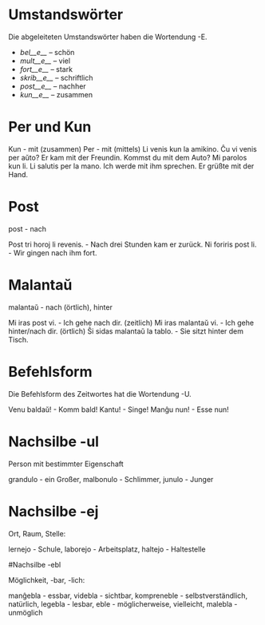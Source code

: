 # Umstandswörter

Die abgeleiteten Umstandswörter haben die Wortendung -E.

- *bel__e__*   – schön
- *mult__e__*  – viel
- *fort__e__*  – stark
- *skrib__e__* – schriftlich
- *post__e__*  – nachher
- *kun__e__*   – zusammen
 

# Per und Kun

Kun - mit (zusammen)	Per - mit (mittels)
Li venis kun la amikino.	Ĉu vi venis per aŭto?
Er kam mit der Freundin.	Kommst du mit dem Auto?
Mi parolos kun li.	Li salutis per la mano.
Ich werde mit ihm sprechen.	Er grüßte mit der Hand.
 

# Post

post - nach

Post tri horoj li revenis. - Nach drei Stunden kam er zurück.
Ni foriris post li. - Wir gingen nach ihm fort.

 

# Malantaŭ

malantaŭ - nach (örtlich), hinter

Mi iras post vi. - Ich gehe nach dir. (zeitlich)
Mi iras malantaŭ vi. - Ich gehe hinter/nach dir. (örtlich)
Ŝi sidas malantaŭ la tablo. - Sie sitzt hinter dem Tisch.

 

# Befehlsform

Die Befehlsform des Zeitwortes hat die Wortendung -U.

Venu baldaŭ! - Komm bald!
Kantu! - Singe!
Manĝu nun! - Esse nun!

 

# Nachsilbe -ul

Person mit bestimmter Eigenschaft

grandulo - ein Großer, malbonulo - Schlimmer, junulo - Junger

 

# Nachsilbe -ej

Ort, Raum, Stelle:

lernejo - Schule, laborejo - Arbeitsplatz, haltejo - Haltestelle

 

#Nachsilbe -ebl

Möglichkeit, -bar, -lich:

manĝebla - essbar, videbla - sichtbar, kompreneble - selbstverständlich, natürlich, legebla - lesbar, eble - möglicherweise, vielleicht, malebla - unmöglich

 

